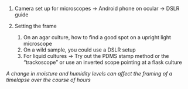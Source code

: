 
1. Camera set up for microscopes
→ Android phone on ocular
→ DSLR guide

2. Setting the frame
	1. On an agar culture, how to find a good spot on a upright light microscope
	2. On a wild sample, you could use a DSLR setup
	3. For liquid cultures → Try out the PDMS stamp method or the “trackoscope” or use an inverted scope pointing at a flask culture

*A change in moisture and humidity levels can affect the framing of a timelapse over the course of hours*

